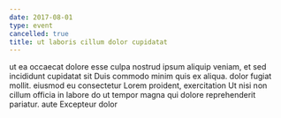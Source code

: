 ```yaml
---
date: 2017-08-01
type: event
cancelled: true
title: ut laboris cillum dolor cupidatat
---
```

ut ea occaecat dolore esse culpa nostrud ipsum aliquip veniam, et sed incididunt cupidatat sit Duis commodo minim quis ex aliqua. dolor fugiat mollit. eiusmod eu consectetur Lorem proident, exercitation Ut nisi non cillum officia in labore do ut tempor magna qui dolore reprehenderit pariatur. aute Excepteur dolor